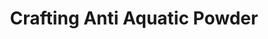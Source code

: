 ---
title: Crafting Anti Aquatic Powder
post: His majesty Ezra Dayne is seeking adventurers to procure essences of fire globs to assist in creation of an Anti Aquatic Powder.  10 essences are needed.
reward: Adventurers will be granted a copy of the recipe an 10 leaves for their assistance.
draft: true

---
